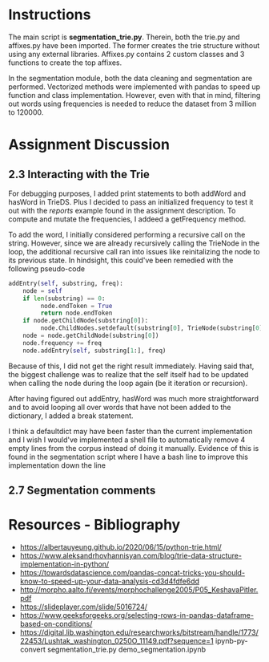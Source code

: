 # Instructions

The main script is **segmentation_trie.py**. Therein, both the trie.py and affixes.py have been imported. The former creates the trie structure without using any external libraries. Affixes.py contains 2 custom classes and 3 functions to create the top affixes. 

In the segmentation module, both the data cleaning and segmentation are performed. Vectorized methods were implemented with pandas to speed up function and class implementation. However, even with that in mind, filtering out words using frequencies is needed to reduce the dataset from 3 million to 120000.


# Assignment Discussion
## 2.3 Interacting with the Trie

For debugging purposes, I added print statements to both addWord and hasWord in TrieDS. Plus I decided to pass an initialized frequency to test it out with the *reports* example found in the assignment description. To compute and mutate the frequencies, I addeed a getFrequency method.

To add the word, I initially considered performing a recursive call on the string. However, since we are already recursively calling the TrieNode in the loop, the additional recursive call ran into issues like reinitalizing the node to its previous state. In hindsight, this could've been remedied with the following pseudo-code

```Python
addEntry(self, substring, freq):
    node = self
    if len(substring) == 0:
         node.endToken = True
         return node.endToken
    if node.getChildNode(substring[0]):
         node.ChildNodes.setdefault(substring[0], TrieNode(substring[0]))
    node = node.getChildNode(substring[0])
    node.frequency += freq
    node.addEntry(self, substring[1:], freq)
```
Because of this, I did not get the right result immediately. Having said that, the biggest challenge was to realize that the self itself had to be updated when calling the node during the loop again (be it iteration or recursion).

After having figured out addEntry, hasWord was much more straightforward and to avoid looping all over words that have not been added to the dictionary, I added a break statement.

I think a defaultdict may have been faster than the current implementation and I wish I would've implemented a shell file to automatically remove 4 empty lines from the corpus instead of doing it manually. Evidence of this is found in the segmentation script where I have a bash line to improve this implementation down the line

## 2.7 Segmentation comments


# Resources - Bibliography

- https://albertauyeung.github.io/2020/06/15/python-trie.html/
- https://www.aleksandrhovhannisyan.com/blog/trie-data-structure-implementation-in-python/
- https://towardsdatascience.com/pandas-concat-tricks-you-should-know-to-speed-up-your-data-analysis-cd3d4fdfe6dd
- http://morpho.aalto.fi/events/morphochallenge2005/P05_KeshavaPitler.pdf
- https://slideplayer.com/slide/5016724/
- https://www.geeksforgeeks.org/selecting-rows-in-pandas-dataframe-based-on-conditions/
- https://digital.lib.washington.edu/researchworks/bitstream/handle/1773/22453/Lushtak_washington_0250O_11149.pdf?sequence=1
ipynb-py-convert segmentation_trie.py demo_segmentation.ipynb
